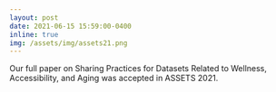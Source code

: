 ```yaml
---
layout: post
date: 2021-06-15 15:59:00-0400
inline: true
img: /assets/img/assets21.png
---
```

Our full paper on Sharing Practices for Datasets Related to Wellness, Accessibility, and Aging was accepted in ASSETS 2021.
